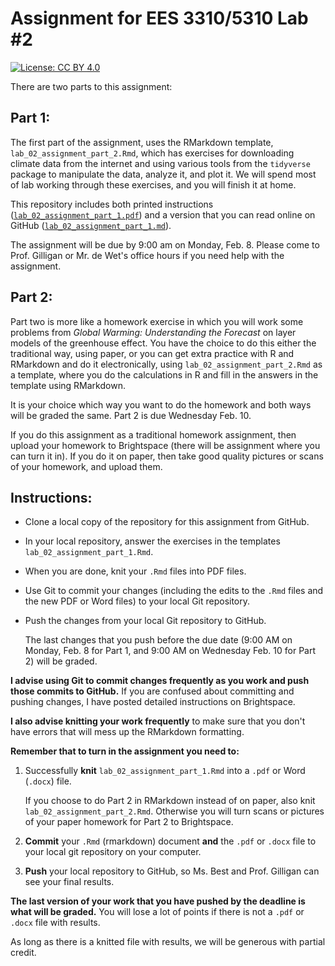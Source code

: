 # Assignment for EES 3310/5310 Lab #2

[![License: CC BY 4.0](https://img.shields.io/badge/License-CC%20BY%204.0-lightgrey.svg)](https://creativecommons.org/licenses/by/4.0/)

There are two parts to this assignment:

## Part 1:

The first part of the assignment, uses the RMarkdown template, 
`lab_02_assignment_part_2.Rmd`, which has exercises
for downloading climate data from the internet and using various tools from the
`tidyverse` package to manipulate the data, analyze it, and plot it.
We will spend most of lab working through these exercises, and you will finish
it at home.

This repository includes both printed instructions 
([`lab_02_assignment_part_1.pdf`]('lab_02_assignment_part_2.pdf')) 
and a version that you can read online on
GitHub ([`lab_02_assignment_part_1.md`](lab_02_assignment_part_1.md)).

The assignment will be due by 9:00 am on Monday, Feb. 8. Please come to 
Prof. Gilligan or Mr. de Wet's office hours if you need help with the 
assignment.

## Part 2:

Part two is more like a homework exercise in which you will work some problems 
from _Global Warming: Understanding the Forecast_ on layer models of the 
greenhouse effect. You have the choice to do this either the traditional way, 
using paper, or you can get extra practice with R and RMarkdown and do it
electronically, using `lab_02_assignment_part_2.Rmd` as a template, where you 
do the  calculations in R and fill in the answers in the template using 
RMarkdown.

It is your choice which way you want to do the homework and both ways will be
graded the same. Part 2 is due Wednesday Feb. 10.

If you do this assignment as a traditional homework assignment, then upload
your homework to Brightspace (there will be assignment where you can turn it
in). If you do it on paper, then take good quality pictures or scans of your
homework, and upload them.

## Instructions:

* Clone a local copy of the repository for this assignment from GitHub.
* In your local repository, answer the exercises in the templates
  `lab_02_assignment_part_1.Rmd`.
* When you are done, knit your `.Rmd` files into PDF files.
* Use Git to commit your changes (including the edits to the `.Rmd` files
  and the new PDF or Word files) to your local Git repository.
* Push the changes from your local Git repository to GitHub.

  The last changes that you push before the due date (9:00 AM on Monday, 
  Feb. 8 for Part 1, and 9:00 AM on Wednesday Feb. 10 for Part 2) will be 
  graded.

**I advise using Git to commit changes frequently as you work and push those 
commits to GitHub.** 
If you are confused about committing and pushing changes,
I have posted detailed instructions on Brightspace.

**I also advise knitting your work frequently** to make sure that you don't 
have errors that will mess up the RMarkdown formatting.

**Remember that to turn in the assignment you need to:**

1. Successfully **knit** `lab_02_assignment_part_1.Rmd` into a `.pdf` or 
   Word (`.docx`) file. 
   
     If you choose to do Part 2 in RMarkdown instead 
     of on paper, also knit `lab_02_assignment_part_2.Rmd`. 
     Otherwise you will turn scans or pictures of your paper homework for 
     Part 2 to Brightspace.
2. **Commit** your `.Rmd` (rmarkdown) document **and** the `.pdf` or `.docx` 
   file to your local git repository on your computer.
3. **Push** your local repository to GitHub, so Ms. Best and Prof. Gilligan 
   can see your final results.

**The last version of your work that you have pushed by the deadline is what will be graded.**
You will lose a lot of points if there is not a `.pdf` or `.docx` file with 
results.

As long as there is a knitted file with results, we will be generous with 
partial credit.

